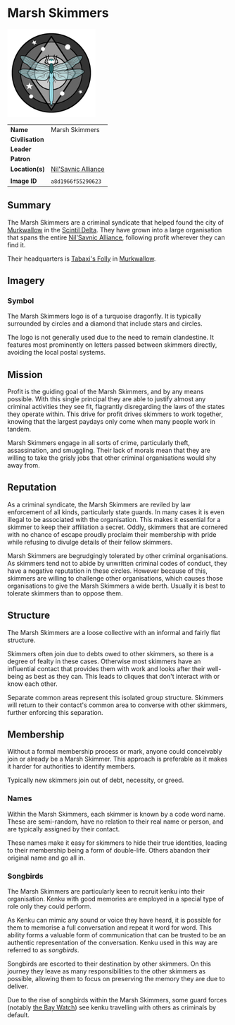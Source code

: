 # Marsh Skimmers

<img src="https://raw.githubusercontent.com/jesskelsall/astarus-images/main/symbols/a8d1966f55290623.png" height="200" />

|||
| --- | --- |
| **Name** | Marsh Skimmers | organisation.2
| **Civilisation** | |
| **Leader** | |
| **Patron** | |
| **Location(s)** | [Nil'Savnic Alliance](../civilisations/nilsavnic-alliance/nilsavnic-alliance.md) |
|||
| **Image ID** | `a8d1966f55290623` |

## Summary

The Marsh Skimmers are a criminal syndicate that helped found the city of [Murkwallow](../places/cities/murkwallow.md) in the [Scintil Delta](../places/rivers-lakes/scintil-delta.md). They have grown into a large organisation that spans the entire [Nil'Savnic Alliance](../civilisations/nilsavnic-alliance/nilsavnic-alliance.md), following profit wherever they can find it.

Their headquarters is [Tabaxi's Folly](../places/buildings/tabaxis-folly.md) in [Murkwallow](../places/cities/murkwallow.md).

## Imagery

### Symbol

The Marsh Skimmers logo is of a turquoise dragonfly. It is typically surrounded by circles and a diamond that include stars and circles.

The logo is not generally used due to the need to remain clandestine. It features most prominently on letters passed between skimmers directly, avoiding the local postal systems.

## Mission

Profit is the guiding goal of the Marsh Skimmers, and by any means possible. With this single principal they are able to justify almost any criminal activities they see fit, flagrantly disregarding the laws of the states they operate within. This drive for profit drives skimmers to work together, knowing that the largest paydays only come when many people work in tandem.

Marsh Skimmers engage in all sorts of crime, particularly theft, assassination, and smuggling. Their lack of morals mean that they are willing to take the grisly jobs that other criminal organisations would shy away from.

## Reputation

As a criminal syndicate, the Marsh Skimmers are reviled by law enforcement of all kinds, particularly state guards. In many cases it is even illegal to be associated with the organisation. This makes it essential for a skimmer to keep their affiliation a secret. Oddly, skimmers that are cornered with no chance of escape proudly proclaim their membership with pride while refusing to divulge details of their fellow skimmers.

Marsh Skimmers are begrudgingly tolerated by other criminal organisations. As skimmers tend not to abide by unwritten criminal codes of conduct, they have a negative reputation in these circles. However because of this, skimmers are willing to challenge other organisations, which causes those organisations to give the Marsh Skimmers a wide berth. Usually it is best to tolerate skimmers than to oppose them.

## Structure

The Marsh Skimmers are a loose collective with an informal and fairly flat structure.

Skimmers often join due to debts owed to other skimmers, so there is a degree of fealty in these cases. Otherwise most skimmers have an influential contact that provides them with work and looks after their well-being as best as they can. This leads to cliques that don't interact with or know each other.

Separate common areas represent this isolated group structure. Skimmers will return to their contact's common area to converse with other skimmers, further enforcing this separation.

## Membership

Without a formal membership process or mark, anyone could conceivably join or already be a Marsh Skimmer. This approach is preferable as it makes it harder for authorities to identify members.

Typically new skimmers join out of debt, necessity, or greed.

### Names

Within the Marsh Skimmers, each skimmer is known by a code word name. These are semi-random, have no relation to their real name or person, and are typically assigned by their contact.

These names make it easy for skimmers to hide their true identities, leading to their membership being a form of double-life. Others abandon their original name and go all in.

### Songbirds

The Marsh Skimmers are particularly keen to recruit kenku into their organisation. Kenku with good memories are employed in a special type of role only they could perform.

As Kenku can mimic any sound or voice they have heard, it is possible for them to memorise a full conversation and repeat it word for word. This ability forms a valuable form of communication that can be trusted to be an authentic representation of the conversation. Kenku used in this way are referred to as *songbirds*.

Songbirds are escorted to their destination by other skimmers. On this journey they leave as many responsibilities to the other skimmers as possible, allowing them to focus on preserving the memory they are due to deliver.

Due to the rise of songbirds within the Marsh Skimmers, some guard forces (notably [the Bay Watch](guards/the-bay-watch.md)) see kenku travelling with others as criminals by default.

